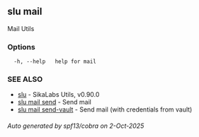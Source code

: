 ## slu mail

Mail Utils

### Options

```
  -h, --help   help for mail
```

### SEE ALSO

* [slu](slu.md)	 - SikaLabs Utils, v0.90.0
* [slu mail send](slu_mail_send.md)	 - Send mail
* [slu mail send-vault](slu_mail_send-vault.md)	 - Send mail (with credentials from vault)

###### Auto generated by spf13/cobra on 2-Oct-2025
